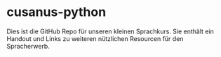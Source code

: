 # cusanus-python
Dies ist die GitHub Repo für unseren kleinen Sprachkurs. Sie enthält ein Handout und Links zu weiteren nützlichen Resourcen für den Spracherwerb.

